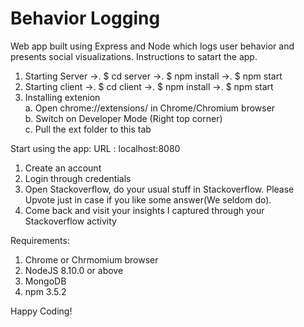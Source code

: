 # Behavior Logging
Web app built using Express and Node which logs user behavior and presents social visualizations. 
Instructions to satart the app.
1. Starting Server
  ->. $ cd server
  ->. $ npm install
  ->. $ npm start
2. Starting client
  ->. $ cd client
  ->. $ npm install
  ->. $ npm start
3. Installing extenion <br />
      a. Open chrome://extensions/ in Chrome/Chromium browser <br />
      b. Switch on Developer Mode (Right top corner) <br />
      c. Pull the ext folder to this tab <br />

Start using the app: URL : localhost:8080
1. Create an account
2. Login through credentials
3. Open Stackoverflow, do your usual stuff in Stackoverflow. Please Upvote just in case if you like some answer(We seldom do).
4. Come back and visit your insights I captured through your Stackoverflow activity

Requirements:
1. Chrome or Chrmomium browser
2. NodeJS 8.10.0 or above
3. MongoDB
4. npm 3.5.2

Happy Coding!
